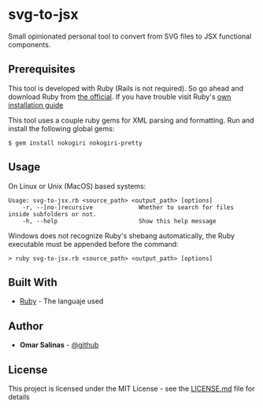 # svg-to-jsx
Small opinionated personal tool to convert from SVG files to JSX functional components.

## Prerequisites
This tool is developed with Ruby (Rails is not required). So go ahead and download Ruby from
[the official](https://www.ruby-lang.org/en/). If you have trouble visit Ruby's
[own installation guide](https://www.ruby-lang.org/en/downloads/)

This tool uses a couple ruby gems for XML parsing and formatting. Run and install the following global gems:

```
$ gem install nokogiri nokogiri-pretty
```

## Usage
On Linux or Unix (MacOS) based systems:

```
Usage: svg-to-jsx.rb <source_path> <output_path> [options]
	-r, --[no-]recursive             Whether to search for files inside subfolders or not.
	-h, --help                       Show this help message
```

Windows does not recognize Ruby's shebang automatically, the Ruby executable must be appended before the command:

```
> ruby svg-to-jsx.rb <source_path> <output_path> [options]
```

## Built With
* [Ruby](https://www.ruby-lang.org/en/) - The languaje used

## Author
* **Omar Salinas** - [@github](https://github.com/omarsalinas16)

## License
This project is licensed under the MIT License - see the [LICENSE.md](LICENSE.md) file for details